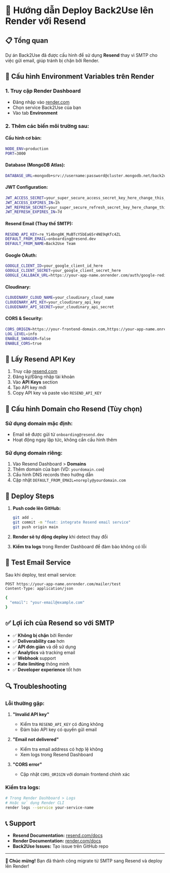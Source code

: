 # 🚀 Hướng dẫn Deploy Back2Use lên Render với Resend

## 📋 Tổng quan
Dự án Back2Use đã được cấu hình để sử dụng **Resend** thay vì SMTP cho việc gửi email, giúp tránh bị chặn bởi Render.

## 🔧 Cấu hình Environment Variables trên Render

### 1. Truy cập Render Dashboard
- Đăng nhập vào [render.com](https://render.com)
- Chọn service Back2Use của bạn
- Vào tab **Environment**

### 2. Thêm các biến môi trường sau:

#### **Cấu hình cơ bản:**
```bash
NODE_ENV=production
PORT=3000
```

#### **Database (MongoDB Atlas):**
```bash
DATABASE_URL=mongodb+srv://username:password@cluster.mongodb.net/back2use?retryWrites=true&w=majority
```

#### **JWT Configuration:**
```bash
JWT_ACCESS_SECRET=your_super_secure_access_secret_key_here_change_this_in_production
JWT_ACCESS_EXPIRES_IN=1h
JWT_REFRESH_SECRET=your_super_secure_refresh_secret_key_here_change_this_in_production
JWT_REFRESH_EXPIRES_IN=7d
```

#### **Resend Email (Thay thế SMTP):**
```bash
RESEND_API_KEY=re_Yi4bng8K_MuBTcY5bEa65r4NE9qKfc4ZL
DEFAULT_FROM_EMAIL=onboarding@resend.dev
DEFAULT_FROM_NAME=Back2Use Team
```

#### **Google OAuth:**
```bash
GOOGLE_CLIENT_ID=your_google_client_id_here
GOOGLE_CLIENT_SECRET=your_google_client_secret_here
GOOGLE_CALLBACK_URL=https://your-app-name.onrender.com/auth/google-redirect
```

#### **Cloudinary:**
```bash
CLOUDINARY_CLOUD_NAME=your_cloudinary_cloud_name
CLOUDINARY_API_KEY=your_cloudinary_api_key
CLOUDINARY_API_SECRET=your_cloudinary_api_secret
```

#### **CORS & Security:**
```bash
CORS_ORIGIN=https://your-frontend-domain.com,https://your-app-name.onrender.com
LOG_LEVEL=info
ENABLE_SWAGGER=false
ENABLE_CORS=true
```

## 🔑 Lấy Resend API Key

1. Truy cập [resend.com](https://resend.com)
2. Đăng ký/Đăng nhập tài khoản
3. Vào **API Keys** section
4. Tạo API key mới
5. Copy API key và paste vào `RESEND_API_KEY`

## 📧 Cấu hình Domain cho Resend (Tùy chọn)

### Sử dụng domain mặc định:
- Email sẽ được gửi từ `onboarding@resend.dev`
- Hoạt động ngay lập tức, không cần cấu hình thêm

### Sử dụng domain riêng:
1. Vào Resend Dashboard > **Domains**
2. Thêm domain của bạn (VD: `yourdomain.com`)
3. Cấu hình DNS records theo hướng dẫn
4. Cập nhật `DEFAULT_FROM_EMAIL=noreply@yourdomain.com`

## 🚀 Deploy Steps

1. **Push code lên GitHub:**
   ```bash
   git add .
   git commit -m "feat: integrate Resend email service"
   git push origin main
   ```

2. **Render sẽ tự động deploy** khi detect thay đổi

3. **Kiểm tra logs** trong Render Dashboard để đảm bảo không có lỗi

## 🧪 Test Email Service

Sau khi deploy, test email service:

```bash
POST https://your-app-name.onrender.com/mailer/test
Content-Type: application/json

{
  "email": "your-email@example.com"
}
```

## ✅ Lợi ích của Resend so với SMTP

- ✅ **Không bị chặn** bởi Render
- ✅ **Deliverability cao** hơn
- ✅ **API đơn giản** và dễ sử dụng
- ✅ **Analytics** và tracking email
- ✅ **Webhook** support
- ✅ **Rate limiting** thông minh
- ✅ **Developer experience** tốt hơn

## 🔍 Troubleshooting

### Lỗi thường gặp:

1. **"Invalid API key"**
   - Kiểm tra `RESEND_API_KEY` có đúng không
   - Đảm bảo API key có quyền gửi email

2. **"Email not delivered"**
   - Kiểm tra email address có hợp lệ không
   - Xem logs trong Resend Dashboard

3. **"CORS error"**
   - Cập nhật `CORS_ORIGIN` với domain frontend chính xác

### Kiểm tra logs:
```bash
# Trong Render Dashboard > Logs
# Hoặc sử dụng Render CLI
render logs --service your-service-name
```

## 📞 Support

- **Resend Documentation:** [resend.com/docs](https://resend.com/docs)
- **Render Documentation:** [render.com/docs](https://render.com/docs)
- **Back2Use Issues:** Tạo issue trên GitHub repo

---

**🎉 Chúc mừng!** Bạn đã thành công migrate từ SMTP sang Resend và deploy lên Render!

